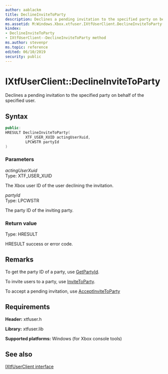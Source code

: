```yaml
---
author: aablackm
title: DeclineInviteToParty
description: Declines a pending invitation to the specified party on behalf of the specified user.
ms.assetid: M:Windows.Xbox.xtfuser.IXtfUserClient.DeclineInviteToParty(XTF_USER_XUID,LPCWSTR)
kindex:
- DeclineInviteToParty
- IXtfUserClient--DeclineInviteToParty method
ms.author: stevenpr
ms.topic: reference
edited: 06/10/2019
security: public
---
```


# IXtfUserClient::DeclineInviteToParty  

Declines a pending invitation to the specified party on behalf of the specified user.  

<a id="syntaxSection"></a>

## Syntax  

```cpp
public:
HRESULT DeclineInviteToParty(
         XTF_USER_XUID actingUserXuid,
         LPCWSTR partyId
)  
```

<a id="parametersSection"></a>

### Parameters  

*actingUserXuid*  
Type: XTF_USER_XUID  

The Xbox user ID of the user declining the invitation.  

*partyId*  
Type: LPCWSTR  

The party ID of the inviting party.  

<a id="retvalSection"></a>

### Return value  

Type: HRESULT  

HRESULT success or error code.  

<a id="remarksSection"></a>

## Remarks  

To get the party ID of a party, use [GetPartyId](getpartyid-ixtfuserclient-xtfuser-xbox-windows-m.md).  

To invite users to a party, use [InviteToParty](invitetoparty-ixtfuserclient-xtfuser-xbox-windows-m.md).  

To accept a pending invitation, use [AcceptInviteToParty](acceptinvitetoparty-ixtfuserclient-xtfuser-xbox-windows-m.md)  

<a id="requirementsSection"></a>

## Requirements  

**Header:** xtfuser.h  

**Library:** xtfuser.lib  

**Supported platforms:** Windows (for Xbox console tools)  

<a id="seealsoSection"></a>

## See also  

[IXtfUserClient interface](../ixtfuserclient-xtfuser-xbox-windows-t.md)  
  